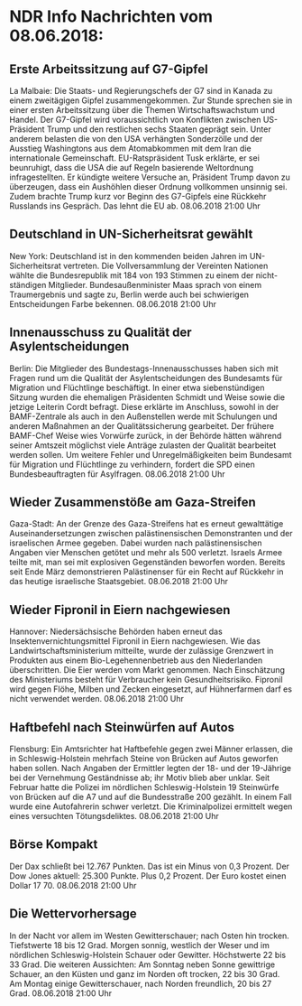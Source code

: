 # NDR Info Nachrichten vom 08.06.2018:


## Erste Arbeitssitzung auf G7-Gipfel
La Malbaie: Die Staats- und Regierungschefs der G7 sind in Kanada zu einem zweitägigen Gipfel zusammengekommen. Zur Stunde sprechen sie in einer ersten Arbeitssitzung über die Themen Wirtschaftswachstum und Handel. Der G7-Gipfel wird voraussichtlich von Konflikten zwischen US-Präsident Trump und den restlichen sechs Staaten geprägt sein. Unter anderem belasten die von den USA verhängten Sonderzölle und der Ausstieg Washingtons aus dem Atomabkommen mit dem Iran die internationale Gemeinschaft. EU-Ratspräsident Tusk erklärte, er sei beunruhigt, dass die USA die auf Regeln basierende Weltordnung infragestellten. Er kündigte weitere Versuche an, Präsident Trump davon zu überzeugen, dass ein Aushöhlen dieser Ordnung vollkommen unsinnig sei. Zudem brachte Trump kurz vor Beginn des G7-Gipfels eine Rückkehr Russlands ins Gespräch. Das lehnt die EU ab. 08.06.2018 21:00 Uhr 

## Deutschland in UN-Sicherheitsrat gewählt
New York: Deutschland ist in den kommenden beiden Jahren im UN-Sicherheitsrat vertreten. Die Vollversammlung der Vereinten Nationen wählte die Bundesrepublik mit 184 von 193 Stimmen zu einem der nicht-ständigen Mitglieder. Bundesaußenminister Maas sprach von einem Traumergebnis und sagte zu, Berlin werde auch bei schwierigen Entscheidungen Farbe bekennen. 08.06.2018 21:00 Uhr 

## Innenausschuss zu Qualität der Asylentscheidungen
Berlin: Die Mitglieder des Bundestags-Innenausschusses haben sich mit Fragen rund um die Qualität der Asylentscheidungen des Bundesamts für Migration und Flüchtlinge beschäftigt. In einer etwa siebenstündigen Sitzung wurden die ehemaligen Präsidenten Schmidt und Weise sowie die jetzige Leiterin Cordt befragt. Diese erklärte im Anschluss, sowohl in der BAMF-Zentrale als auch in den Außenstellen werde mit Schulungen und anderen Maßnahmen an der Qualitätssicherung gearbeitet. Der frühere BAMF-Chef Weise wies Vorwürfe zurück, in der Behörde hätten während seiner Amtszeit möglichst viele Anträge zulasten der Qualität bearbeitet werden sollen. Um weitere Fehler und Unregelmäßigkeiten beim Bundesamt für Migration und Flüchtlinge zu verhindern, fordert die SPD einen Bundesbeauftragten für Asylfragen. 08.06.2018 21:00 Uhr 

## Wieder Zusammenstöße am Gaza-Streifen
Gaza-Stadt: An der Grenze des Gaza-Streifens hat es erneut gewalttätige Auseinandersetzungen zwischen palästinensischen Demonstranten und der israelischen Armee gegeben. Dabei wurden nach palästinensischen Angaben vier Menschen getötet und mehr als 500 verletzt. Israels Armee teilte mit, man sei mit explosiven Gegenständen beworfen worden. Bereits seit Ende März demonstrieren Palästinenser für ein Recht auf Rückkehr in das heutige israelische Staatsgebiet. 08.06.2018 21:00 Uhr 

## Wieder Fipronil in Eiern nachgewiesen
Hannover:	Niedersächsische Behörden haben erneut das Insektenvernichtungsmittel Fipronil in Eiern nachgewiesen. Wie das Landwirtschaftsministerium mitteilte, wurde der zulässige Grenzwert in Produkten aus einem Bio-Legehennenbetrieb aus den Niederlanden überschritten. Die Eier werden vom Markt genommen. Nach Einschätzung des Ministeriums besteht für Verbraucher kein Gesundheitsrisiko. Fipronil wird gegen Flöhe, Milben und Zecken eingesetzt, auf Hühnerfarmen darf es nicht verwendet werden. 08.06.2018 21:00 Uhr 

## Haftbefehl nach Steinwürfen auf Autos
Flensburg: Ein Amtsrichter hat Haftbefehle gegen zwei Männer erlassen, die in Schleswig-Holstein mehrfach Steine von Brücken auf Autos geworfen haben sollen. Nach Angaben der Ermittler legten der 18- und der 19-Jährige bei der Vernehmung Geständnisse ab; ihr Motiv blieb aber unklar. Seit Februar hatte die Polizei im nördlichen Schleswig-Holstein 19 Steinwürfe von Brücken auf die A7 und auf die Bundesstraße 200 gezählt. In einem Fall wurde eine Autofahrerin schwer verletzt. Die Kriminalpolizei ermittelt wegen eines versuchten Tötungsdeliktes. 08.06.2018 21:00 Uhr 

## Börse Kompakt
Der Dax schließt bei 12.767 Punkten. Das ist ein Minus von 0,3 Prozent. Der Dow Jones aktuell: 25.300 Punkte. Plus 0,2 Prozent. Der Euro kostet einen Dollar 17 70. 08.06.2018 21:00 Uhr 

## Die Wettervorhersage
In der Nacht vor allem im Westen Gewitterschauer; nach Osten hin trocken. Tiefstwerte 18 bis 12 Grad. Morgen sonnig, westlich der Weser und im nördlichen Schleswig-Holstein Schauer oder Gewitter. Höchstwerte 22 bis 33 Grad. Die weiteren Aussichten: Am Sonntag neben Sonne gewittrige Schauer, an den Küsten und ganz im Norden oft trocken, 22 bis 30 Grad. Am Montag einige Gewitterschauer, nach Norden freundlich, 20 bis 27 Grad. 08.06.2018 21:00 Uhr 
